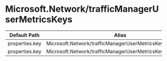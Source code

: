 # Microsoft.Network/trafficManagerUserMetricsKeys

| Default Path | Alias |
|---|---|
| properties.key | Microsoft.Network/trafficManagerUserMetricsKeys/key |
| properties.key | Microsoft.Network/trafficManagerUserMetricsKeys/default.key |

